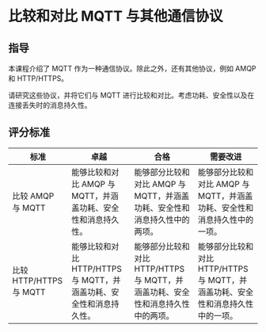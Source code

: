 <!--
CO_OP_TRANSLATOR_METADATA:
{
  "original_hash": "0d4033cdd7b5b5475c63770102e38480",
  "translation_date": "2025-08-24T23:09:03+00:00",
  "source_file": "1-getting-started/lessons/4-connect-internet/assignment.md",
  "language_code": "zh"
}
-->
# 比较和对比 MQTT 与其他通信协议

## 指导

本课程介绍了 MQTT 作为一种通信协议。除此之外，还有其他协议，例如 AMQP 和 HTTP/HTTPS。

请研究这些协议，并将它们与 MQTT 进行比较和对比。考虑功耗、安全性以及在连接丢失时的消息持久性。

## 评分标准

| 标准 | 卓越 | 合格 | 需要改进 |
| -------- | --------- | -------- | ----------------- |
| 比较 AMQP 与 MQTT | 能够比较和对比 AMQP 与 MQTT，并涵盖功耗、安全性和消息持久性。 | 能够部分比较和对比 AMQP 与 MQTT，并涵盖功耗、安全性和消息持久性中的两项。 | 能够部分比较和对比 AMQP 与 MQTT，并涵盖功耗、安全性和消息持久性中的一项。 |
| 比较 HTTP/HTTPS 与 MQTT | 能够比较和对比 HTTP/HTTPS 与 MQTT，并涵盖功耗、安全性和消息持久性。 | 能够部分比较和对比 HTTP/HTTPS 与 MQTT，并涵盖功耗、安全性和消息持久性中的两项。 | 能够部分比较和对比 HTTP/HTTPS 与 MQTT，并涵盖功耗、安全性和消息持久性中的一项。 |
